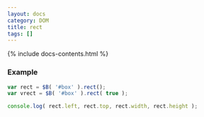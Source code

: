 ```yaml
---
layout: docs
category: DOM
title: rect
tags: []
---
```


{% include docs-contents.html %}

### Example
```js
var rect = $B( '#box' ).rect();
var vrect = $B( '#box' ).rect( true );

console.log( rect.left, rect.top, rect.width, rect.height );
```